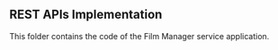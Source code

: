 ## REST APIs Implementation

This folder contains the code of the Film Manager service application.
